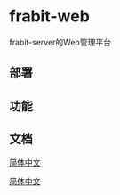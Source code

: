 # frabit-web
frabit-server的Web管理平台

## 部署

## 功能

## 文档

[简体中文](docs/zh/README.md)

[简体中文](docs/en/README.md)